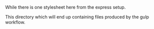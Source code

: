 While there is one stylesheet here from the
express setup.

This directory which will end up containing
files produced by the gulp workflow.

